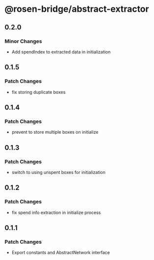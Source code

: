 # @rosen-bridge/abstract-extractor

## 0.2.0

### Minor Changes

- Add spendIndex to extracted data in initialization

## 0.1.5

### Patch Changes

- fix storing duplicate boxes

## 0.1.4

### Patch Changes

- prevent to store multiple boxes on initialize

## 0.1.3

### Patch Changes

- switch to using unspent boxes for initialization

## 0.1.2

### Patch Changes

- fix spend info extraction in initialize process

## 0.1.1

### Patch Changes

- Export constants and AbstractNetwork interface
